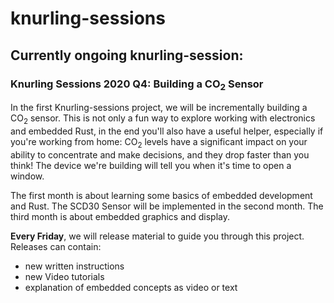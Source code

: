 # knurling-sessions

## Currently ongoing knurling-session:

### Knurling Sessions 2020 Q4: Building a CO<sub>2</sub> Sensor
In the first Knurling-sessions project, we will be incrementally building a CO<sub>2</sub> sensor. This is not only a fun way to explore working with electronics and embedded Rust, in the end you'll also have a useful helper, especially if you're working from home: CO<sub>2</sub> levels have a significant impact on your ability to concentrate and make decisions, and they drop faster than you think! The device we're building will tell you when it's time to open a window. 

The first month is about learning some basics of embedded development and Rust. The SCD30 Sensor will be implemented in the second month. The third month is about embedded graphics and display.

**Every Friday**, we will release material to guide you through this project.
Releases can contain:
* new written instructions
* new Video tutorials
* explanation of embedded concepts as video or text
